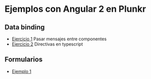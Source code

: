 # Ejemplos con Angular 2 en Plunkr

## Data binding

- [Ejercicio 1](https://plnkr.co/WlvMGD) Pasar mensajes entre componentes
- [Ejercicio 2](https://plnkr.co/edit/WlvMGD) Directivas en typescript

## Formularios

- [Ejemplo 1](https://plnkr.co/zG3YbgZBwSXF79ncxbL4)
